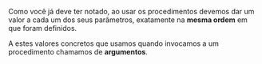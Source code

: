 Como você já deve ter notado, ao usar os procedimentos devemos dar um valor a cada um dos seus parâmetros, exatamente na **mesma ordem** em que foram definidos.

A estes valores concretos que usamos quando invocamos a um procedimento chamamos de **argumentos**.
